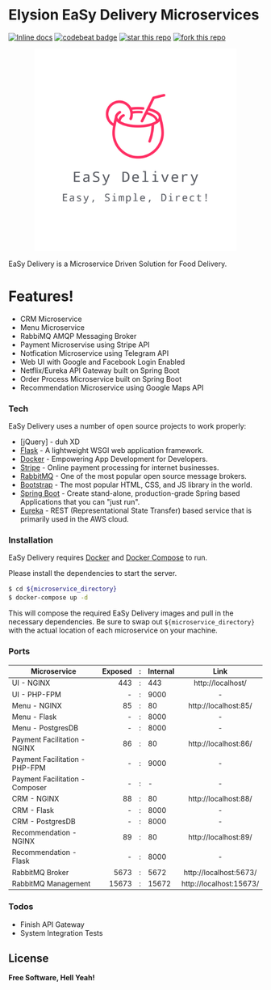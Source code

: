 # Elysion EaSy Delivery Microservices 

[![Inline docs](http://inch-ci.org/github/benjaminwongweien/elysion.svg?branch=master)](http://inch-ci.org/github/benjaminwongweien/elysion)
[![codebeat badge](https://codebeat.co/badges/b83dfe49-d566-4f12-b4b2-675979e8e403)](https://codebeat.co/projects/github-com-benjaminwongweien-elysion-master)
[![star this repo](https://githubbadges.com/star.svg?user=benjaminwongweien&repo=elysion&style=default)](https://github.com/benjaminwongweien/elysion)
[![fork this repo](https://githubbadges.com/fork.svg?user=benjaminwongweien&repo=elysion&style=default)](https://github.com/benjaminwongweien/elysion/fork)

<p align="center">
  <img width="400px" height="400px" src="./logo.svg">
</p>


EaSy Delivery is a Microservice Driven Solution for Food Delivery.

# Features!
  - CRM Microservice 
  - Menu Microservice
  - RabbiMQ AMQP Messaging Broker
  - Payment Microservise using Stripe API   
  - Notfication Microservice using Telegram API
  - Web UI with Google and Facebook Login Enabled
  - Netflix/Eureka API Gateway built on Spring Boot
  - Order Process Microservice built on Spring Boot
  - Recommendation Microservice using Google Maps API

### Tech

EaSy Delivery uses a number of open source projects to work properly:

* [jQuery] - duh XD
* [Flask](https://palletsprojects.com/p/flask/) - A lightweight WSGI web application framework.
* [Docker](https://www.docker.com) - Empowering App Development for Developers.
* [Stripe](https://stripe.com/en-sg) - Online payment processing for internet businesses.
* [RabbitMQ](https://www.rabbitmq.com/) - One of the most popular open source message brokers.
* [Bootstrap](https://getbootstrap.com/) - The most popular HTML, CSS, and JS library in the world.
* [Spring Boot](https://spring.io/projects/spring-boot) - Create  stand-alone, production-grade Spring based Applications that you can "just run".
* [Eureka](https://github.com/Netflix/eureka/wiki) - REST (Representational State Transfer) based service that is primarily used in the AWS cloud.

### Installation

EaSy Delivery requires [Docker](https://www.docker.com) and [Docker Compose](https://docs.docker.com/compose/install/) to run.

Please install the dependencies to start the server.

```sh
$ cd ${microservice_directory}
$ docker-compose up -d
```

This will compose the required EaSy Delivery images and pull in the necessary dependencies. Be sure to swap out `${microservice_directory}` with the actual location of each microservice on your machine.

### Ports

| Microservice                    | Exposed |  :  | Internal | Link                   |
|  ----------                     | ------: | :-: | -------- | :---------------:      |
| UI - NGINX                      | 443     |  :  | 443      | http://localhost/      |
| UI - PHP-FPM                    | -       |  :  | 9000     | -                      |
| Menu - NGINX                    | 85      |  :  | 80       | http://localhost:85/   |
| Menu - Flask                    | -       |  :  | 8000     | -                      |
| Menu - PostgresDB               | -       |  :  | 8000     | -                      |
| Payment Facilitation - NGINX    | 86      |  :  | 80       | http://localhost:86/   |
| Payment Facilitation - PHP-FPM  | -       |  :  | 9000     | -                      |
| Payment Facilitation - Composer | -       |  :  | -        | -                      |
| CRM - NGINX                     | 88      |  :  | 80       | http://localhost:88/   |
| CRM - Flask                     | -       |  :  | 8000     | -                      |
| CRM - PostgresDB                | -       |  :  | 8000     | -                      |
| Recommendation - NGINX          | 89      |  :  | 80       | http://localhost:89/   |
| Recommendation - Flask          | -       |  :  | 8000     | -                      |
| RabbitMQ Broker                 | 5673    |  :  | 5672     | http://localhost:5673/ |
| RabbitMQ Management             | 15673   |  :  | 15672    | http://localhost:15673/|           

### Todos

 - Finish API Gateway 
 - System Integration Tests

License
----
**Free Software, Hell Yeah!**

